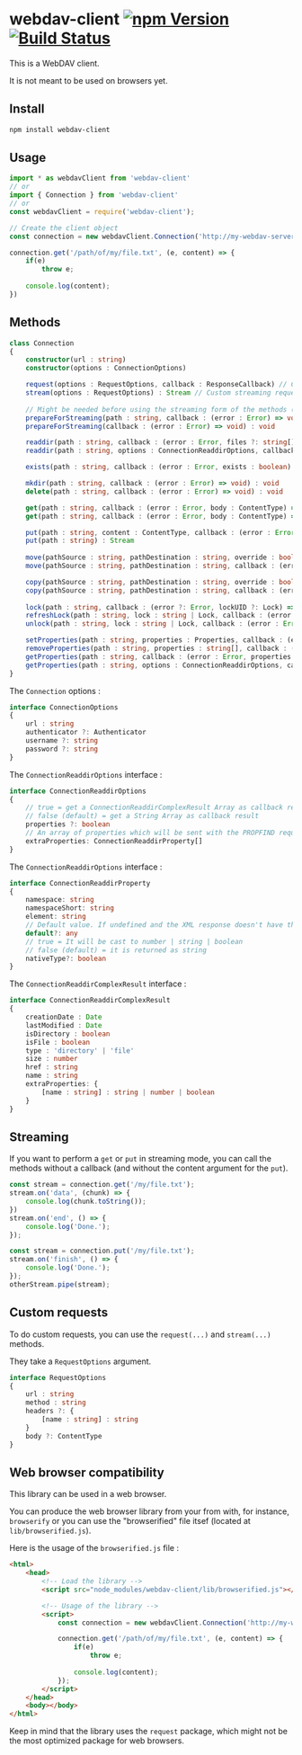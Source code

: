 # webdav-client [![npm Version](https://img.shields.io/npm/v/webdav-client.svg)](https://www.npmjs.com/package/webdav-client) [![Build Status](https://travis-ci.org/OpenMarshal/npm-WebDAV-Client.svg?branch=master)](https://travis-ci.org/OpenMarshal/npm-WebDAV-Client)

This is a WebDAV client.

It is not meant to be used on browsers yet.

## Install

```bash
npm install webdav-client
```

## Usage

```javascript
import * as webdavClient from 'webdav-client'
// or
import { Connection } from 'webdav-client'
// or
const webdavClient = require('webdav-client');

// Create the client object
const connection = new webdavClient.Connection('http://my-webdav-server:1900');

connection.get('/path/of/my/file.txt', (e, content) => {
    if(e)
        throw e;
    
    console.log(content);
})
```

## Methods

```typescript
class Connection
{
    constructor(url : string)
    constructor(options : ConnectionOptions)

    request(options : RequestOptions, callback : ResponseCallback) // Custom request
    stream(options : RequestOptions) : Stream // Custom streaming request
    
    // Might be needed before using the streaming form of the methods (put and get)
    prepareForStreaming(path : string, callback : (error : Error) => void) : void
    prepareForStreaming(callback : (error : Error) => void) : void

    readdir(path : string, callback : (error : Error, files ?: string[]) => void) : void
    readdir(path : string, options : ConnectionReaddirOptions, callback : (error : Error, files : string[] | ConnectionReaddirComplexResult[]) => void) : void

    exists(path : string, callback : (error : Error, exists : boolean) => void) : void

    mkdir(path : string, callback : (error : Error) => void) : void
    delete(path : string, callback : (error : Error) => void) : void

    get(path : string, callback : (error : Error, body : ContentType) => void) : void
    get(path : string, callback : (error : Error, body : ContentType) => void) : Stream

    put(path : string, content : ContentType, callback : (error : Error) => void) : void
    put(path : string) : Stream
    
    move(pathSource : string, pathDestination : string, override : boolean, callback : (error : Error) => void) : void
    move(pathSource : string, pathDestination : string, callback : (error : Error) => void) : void

    copy(pathSource : string, pathDestination : string, override : boolean, callback : (error : Error) => void) : void
    copy(pathSource : string, pathDestination : string, callback : (error : Error) => void) : void
    
    lock(path : string, callback : (error ?: Error, lockUID ?: Lock) => void) : void
    refreshLock(path : string, lock : string | Lock, callback : (error : Error) => void) : void
    unlock(path : string, lock : string | Lock, callback : (error : Error) => void) : void

    setProperties(path : string, properties : Properties, callback : (error : Error) => void) : void
    removeProperties(path : string, properties : string[], callback : (error : Error) => void) : void
    getProperties(path : string, callback : (error : Error, properties : Properties) => void) : void
    getProperties(path : string, options : ConnectionReaddirOptions, callback : (error : Error, properties : Properties) => void) : void
}
```

The `Connection` options :

```typescript
interface ConnectionOptions
{
    url : string
    authenticator ?: Authenticator
    username ?: string
    password ?: string
}
```

The `ConnectionReaddirOptions` interface :

```typescript
interface ConnectionReaddirOptions
{
    // true = get a ConnectionReaddirComplexResult Array as callback result
    // false (default) = get a String Array as callback result
    properties ?: boolean
    // An array of properties which will be sent with the PROPFIND request
    extraProperties: ConnectionReaddirProperty[]
}
```

The `ConnectionReaddirOptions` interface :

```typescript
interface ConnectionReaddirProperty
{
    namespace: string
    namespaceShort: string
    element: string
    // Default value. If undefined and the XML response doesn't have this element, it will not be returned
    default?: any
    // true = It will be cast to number | string | boolean
    // false (default) = it is returned as string
    nativeType?: boolean
}
```

The `ConnectionReaddirComplexResult` interface :

```typescript
interface ConnectionReaddirComplexResult
{
    creationDate : Date
    lastModified : Date
    isDirectory : boolean
    isFile : boolean
    type : 'directory' | 'file'
    size : number
    href : string
    name : string
    extraProperties: {
        [name : string] : string | number | boolean
    }
}
```

## Streaming

If you want to perform a `get` or `put` in streaming mode, you can call the methods without a callback (and without the content argument for the `put`).

```javascript
const stream = connection.get('/my/file.txt');
stream.on('data', (chunk) => {
    console.log(chunk.toString());
})
stream.on('end', () => {
    console.log('Done.');
});
```

```javascript
const stream = connection.put('/my/file.txt');
stream.on('finish', () => {
    console.log('Done.');
});
otherStream.pipe(stream);
```

## Custom requests

To do custom requests, you can use the `request(...)` and `stream(...)` methods.

They take a `RequestOptions` argument.

```typescript
interface RequestOptions
{
    url : string
    method : string
    headers ?: {
        [name : string] : string
    }
    body ?: ContentType
}
```

## Web browser compatibility

This library can be used in a web browser.

You can produce the web browser library from your from with, for instance, `browserify` or you can use the "browserified" file itsef (located at `lib/browserified.js`).

Here is the usage of the `browserified.js` file :

```html
<html>
    <head>
        <!-- Load the library -->
        <script src="node_modules/webdav-client/lib/browserified.js"></script>

        <!-- Usage of the library -->
        <script>
            const connection = new webdavClient.Connection('http://my-webdav-server:1900');

            connection.get('/path/of/my/file.txt', (e, content) => {
                if(e)
                    throw e;
                
                console.log(content);
            });
        </script>
    </head>
    <body></body>
</html>
```

Keep in mind that the library uses the `request` package, which might not be the most optimized package for web browsers.
